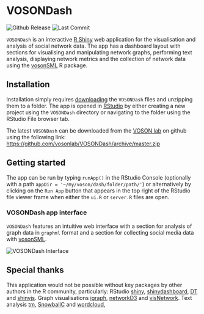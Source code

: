 # VOSONDash
![Github Release](https://img.shields.io/github/release-pre/vosonlab/VOSONDash.svg?logo=github&colorB=yellow)
![Last Commit](https://img.shields.io/github/last-commit/vosonlab/VOSONDash.svg)

`VOSONDash` is an interactive [R Shiny](https://shiny.rstudio.com/) web application for the visualisation and analysis of social network data. The app has a dashboard layout with sections for visualising and manipulating network graphs, performing text analysis, displaying network metrics and the collection of network data using the [vosonSML](https://github.com/vosonlab/vosonSML) R package.

## Installation

Installation simply requires [downloading](https://github.com/vosonlab/VOSONDash/archive/master.zip) the `VOSONDash` files and unzipping them to a folder. The app is opened in [RStudio](https://www.rstudio.com/) by either creating a new project using the `VOSONDash` directory or navigating to the folder using the RStudio File browser tab.

The latest `VOSONDash` can be downloaded from the [VOSON lab](https://github.com/vosonlab) on github using the following link: 
https://github.com/vosonlab/VOSONDash/archive/master.zip

## Getting started

The app can be run by typing `runApp()` in the RStudio Console (optionally with a path `appDir = '~/my/voson/dash/folder/path/'`) or alternatively by clicking on the `Run App` button that appears in the top right of the RStudio file viewer frame when either the `ui.R` or `server.R` files are open.

### VOSONDash app interface

`VOSONDash` features an intuitive web interface with a section for analysis of graph data in `graphml` format and a section for collecting social media data with [vosonSML](https://github.com/vosonlab/vosonSML).

![VOSONDash Interface](VOSONDash/www/VOSONDash-NetworkGraphs-1400x990.jpg)

## Special thanks

This application would not be possible without key packages by other authors in the R community, particularly: RStudio [shiny](https://github.com/rstudio/shiny), [shinydashboard](https://github.com/rstudio/shinydashboard), [DT](https://github.com/rstudio/DT) and [shinyjs](https://github.com/daattali/shinyjs). Graph visualisations [igraph](https://github.com/igraph/rigraph), [networkD3](https://github.com/christophergandrud/networkD3) and [visNetwork](https://github.com/datastorm-open/visNetwork). Text analysis [tm](https://cran.r-project.org/web/packages/tm/index.html), [SnowballC](https://cran.r-project.org/web/packages/SnowballC/index.html) and [wordcloud](https://cran.r-project.org/web/packages/wordcloud/index.html), 